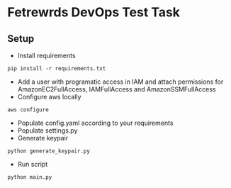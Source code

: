 # Fetrewrds DevOps Test Task

## Setup
- Install requirements
```
pip install -r requirements.txt
```
- Add a user with programatic access in IAM and attach permissions for AmazonEC2FullAccess, IAMFullAccess and AmazonSSMFullAccess
- Configure aws locally
```
aws configure
```
- Populate config.yaml according to your requirements
- Populate settings.py
- Generate keypair
```
python generate_keypair.py
```
- Run script
```
python main.py
```
